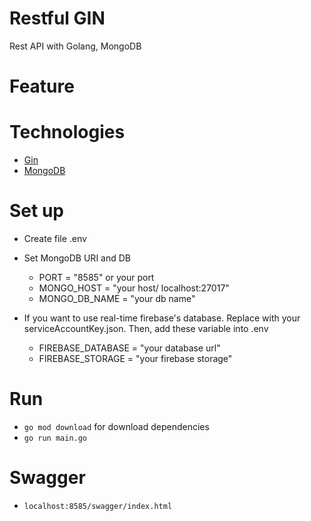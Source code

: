 # Restful GIN
Rest API with Golang, MongoDB

# Feature


# Technologies
* [Gin](https://github.com/gin-gonic/gin)
* [MongoDB](https://www.mongodb.com)

# Set up
* Create file .env
* Set MongoDB URI and DB
  - PORT = "8585" or your port
  - MONGO_HOST = "your host/ localhost:27017"
  - MONGO_DB_NAME = "your db name"
  
* If you want to use real-time firebase's database. Replace with your serviceAccountKey.json. Then, add these variable into .env
  - FIREBASE_DATABASE = "your database url"
  - FIREBASE_STORAGE = "your firebase storage"

# Run
* `go mod download` for download dependencies
* `go run main.go`

# Swagger
* `localhost:8585/swagger/index.html`
